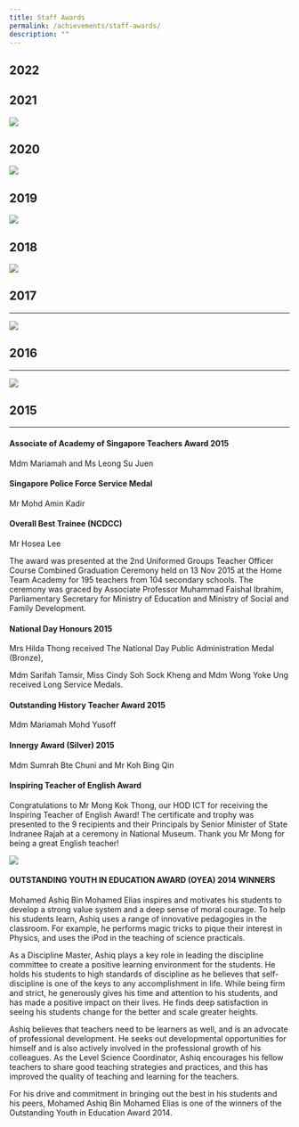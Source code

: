 ```yaml
---
title: Staff Awards
permalink: /achievements/staff-awards/
description: ""
---
```

## 2022

## 2021
![](/images/2021staff.png)

## 2020

![](/images/2020staff.png)

## 2019

![](/images/2019staff.png)

## 2018

![](/images/2018staff.png)

## 2017
----
![](/images/2017staff.png)

## 2016
----
![](/images/2016staff.png)

## 2015
----

#### **Associate of Academy of Singapore Teachers Award 2015**

Mdm Mariamah and Ms Leong Su Juen

  

#### **Singapore Police Force Service Medal**

Mr Mohd Amin Kadir

  

#### **Overall Best Trainee (NCDCC)**

Mr Hosea Lee 

The award was presented at the 2nd Uniformed Groups Teacher Officer Course Combined Graduation Ceremony held on 13 Nov 2015 at the Home Team Academy for 195 teachers from 104 secondary schools. The ceremony was graced by Associate Professor Muhammad Faishal Ibrahim, Parliamentary Secretary for Ministry of Education and Ministry of Social and Family Development. 

#### **National Day Honours 2015**

Mrs Hilda Thong received The National Day Public Administration Medal (Bronze),

Mdm Sarifah Tamsir, Miss Cindy Soh Sock Kheng and Mdm Wong Yoke Ung received Long Service Medals. 

#### **Outstanding History Teacher Award 2015**

Mdm Mariamah Mohd Yusoff

#### **Innergy Award (Silver) 2015**

Mdm Sumrah Bte Chuni and Mr Koh Bing Qin

#### **Inspiring Teacher of English Award**

Congratulations to Mr Mong Kok Thong, our HOD ICT for receiving the Inspiring Teacher of English Award! The certificate and trophy was presented to the 9 recipients and their Principals by Senior Minister of State Indranee Rajah at a ceremony in National Museum. Thank you Mr Mong for being a great English teacher!

![](/images/mr%20mong.jpg)

#### OUTSTANDING YOUTH IN EDUCATION AWARD (OYEA) 2014 WINNERS

Mohamed Ashiq Bin Mohamed Elias inspires and motivates his students to develop a strong value system and a deep sense of moral courage. To help his students learn, Ashiq uses a range of innovative pedagogies in the classroom. For example, he performs magic tricks to pique their interest in Physics, and uses the iPod in the teaching of science practicals.

  

As a Discipline Master, Ashiq plays a key role in leading the discipline committee to create a positive learning environment for the students. He holds his students to high standards of discipline as he believes that self-discipline is one of the keys to any accomplishment in life. While being firm and strict, he generously gives his time and attention to his students, and has made a positive impact on their lives. He finds deep satisfaction in seeing his students change for the better and scale greater heights.

  

Ashiq believes that teachers need to be learners as well, and is an advocate of professional development. He seeks out developmental opportunities for himself and is also actively involved in the professional growth of his colleagues. As the Level Science Coordinator, Ashiq encourages his fellow teachers to share good teaching strategies and practices, and this has improved the quality of teaching and learning for the teachers. 

  

For his drive and commitment in bringing out the best in his students and his peers, Mohamed Ashiq Bin Mohamed Elias is one of the winners of the Outstanding Youth in Education Award 2014.